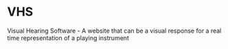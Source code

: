 # VHS
Visual Hearing Software - A website that can be a visual response for a real time representation of a playing instrument
